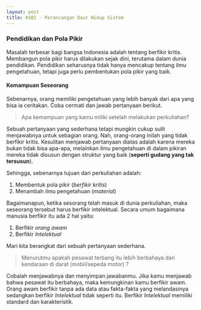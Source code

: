 ```yaml
---
layout: post
title: KSBI - Perancangan Daur Hidup Sistem
---
```


### Pendidikan dan Pola Pikir

Masalah terbesar bagi bangsa Indonesia adalah tentang berfikir kritis.
Membangun pola pikir harus dilakukan sejak dini, terutama dalam dunia pendidikan.
Pendidikan seharusnya tidak hanya mencakup tentang ilmu pengetahuan, tetapi juga perlu pembentukan pola pikir yang baik.

#### Kemampuan Seseorang

Sebenarnya, orang memiliki pengetahuan yang lebih banyak dari apa yang bisa ia ceritakan.
Coba cermati dan jawab pertanyaan berikut.

> Apa kemampuan yang kamu miliki setelah melakukan perkuliahan?

Sebuah pertanyaan yang sederhana tetapi mungkin cukup sulit menjawabnya untuk sebagian orang.
Nah, orang-orang inilah yang tidak berfikir kritis.
Kesulitan menjawab pertanyaan diatas adalah karena mereka bukan tidak bisa apa-apa, melainkan ilmu pengetahuan di dalam pikiran mereka tidak disusun dengan struktur yang baik (__seperti gudang yang tak tersusun__).

Sehingga, sebenarnya tujuan dari perkuliahan adalah:
1. Membentuk pola pikir (_berfikir kritis_)
2. Menambah ilmu pengetahuan (_material_)

Bagaimanapun, ketika sesorang telah masuk di dunia perkuliahan, maka seseorang tersebut harus berfikir intelektual.
Secara umum bagaimana manusia berfikir itu ada 2 hal yaitu:
1. Berfikir _orang awam_
2. Berfikir _Intelektual_

Mari kita berangkat dari sebuah pertanyaan sederhana.

> Menurutmu apakah pesawat terbang itu lebih berbahaya dari kendaraan di darat (mobil/sepeda motor) ?

Cobalah menjawabnya dan menyimpan jawabanmu.
Jika kamu menjawab bahwa pesawat itu berbahaya, maka kemungkinan kamu berfikir awam.
Orang awam berfikir tanpa ada data atau fakta-fakta yang melandasinya sedangkan berfikir _Intelektual_ tidak seperti itu.
Berfikir _Intelektual_ memiliki standard dan karakteristik. 
